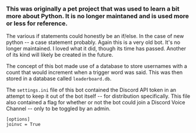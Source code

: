 ### This was originally a pet project that was used to learn a bit more about Python. It is no longer maintaned and is used more or less for reference.

The various if statements could honestly be an if/else. In the case of new python -- a case statement probably. Again this is a very old bot. It's no longer maintained. I loved what it did, though its time has passed. Another of its kind will likely be created in the future.

The concept of this bot made use of a database to store usernames with a count that would increment when a trigger word was said. This was then stored in a database called `leaderboard.db`.

The `settings.ini` file of this bot contained the Discord API token in an attempt to keep it out of the bot itself -- for distribution specifically. This file also contained a flag for whether or not the bot could join a Discord Voice Channel -- only to be toggled by an admin.

```
[options]
joinvc = True
```
